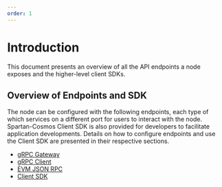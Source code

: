 ```yaml
---
order: 1
---
```


# Introduction

This document presents an overview of all the API endpoints a node exposes and the higher-level client SDKs.

## Overview of Endpoints and SDK

The node can be configured with the following endpoints, each type of which services on a different port for users to interact with the node. Spartan-Cosmos Client SDK is also provided for developers to facilitate application developments. Details on how to configure endpoints and use the Client SDK are presented in their respective sections.

- [gRPC Gateway](grpc-rest.md)
- [gRPC Client](grpc-client.md)
- [EVM JSON RPC](evm-json-rpc.md)
- [Client SDK](client-sdk.md)
